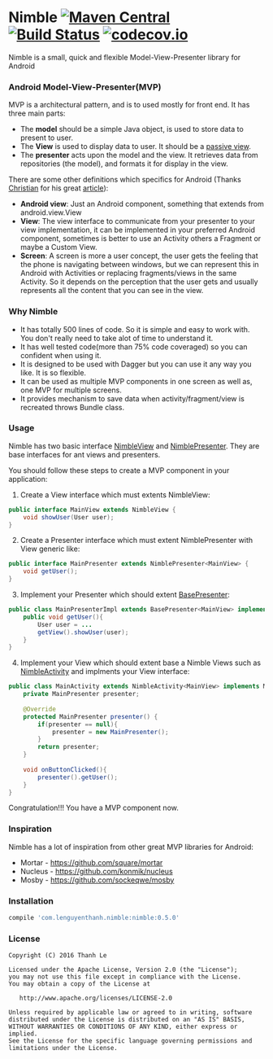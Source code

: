 # Nimble [![Maven Central](https://maven-badges.herokuapp.com/maven-central/com.lenguyenthanh.nimble/nimble/badge.svg?style=plastic)](https://maven-badges.herokuapp.com/maven-central/cz.jirutka.rsql/rsql-parser) [![Build Status](https://travis-ci.org/lenguyenthanh/nimble.svg?branch=master)](https://travis-ci.org/lenguyenthanh/nimble) [![codecov.io](https://codecov.io/github/lenguyenthanh/nimble/coverage.svg?branch=master)](https://codecov.io/github/lenguyenthanh/nimble?branch=master)

Nimble is a small, quick and flexible Model-View-Presenter library for Android

### Android Model-View-Presenter(MVP)
MVP is a architectural pattern, and is to used mostly for front end. It has three main parts:
* The **model** should be a simple Java object, is used to store data to present to user.
* The **View** is used to display data to user. It should be a [passive view](http://martinfowler.com/eaaDev/PassiveScreen.html).
* The **presenter** acts upon the model and the view. It retrieves data from repositories (the model), and formats it for display in the view.

There are some other definitions which specifics for Android (Thanks [Christian](https://twitter.com/panavtec) for his great [article](http://panavtec.me/modeling-presentation-layer/)):
* **Android view**: Just an Android component, something that extends from android.view.View
* **View**: The view interface to communicate from your presenter to your view implementation, it can be implemented in your preferred Android component, sometimes is better to use an Activity others a Fragment or maybe a Custom View.
* **Screen**: A screen is more a user concept, the user gets the feeling that the phone is navigating between windows, but we can represent this in Android with Activities or replacing fragments/views in the same Activity. So it depends on the perception that the user gets and usually represents all the content that you can see in the view.

### Why Nimble
* It has totally 500 lines of code. So it is simple and easy to work with. You don't really need to take alot of time to understand it.
* It has well tested code(more than 75% code coveraged) so you can confident when using it.
* It is designed to be used with Dagger but you can use it any way you like. It is so flexible.
* It can be used as multiple MVP components in one screen as well as, one MVP for multiple screens.
* It provides mechanism to save data when activity/fragment/view is recreated throws Bundle class.

### Usage
Nimble has two basic interface [NimbleView](https://github.com/lenguyenthanh/nimble/blob/master/nimble-core/src/main/java/com/lenguyenthanh/nimble/NimbleView.java) and [NimblePresenter](https://github.com/lenguyenthanh/nimble/blob/master/nimble-core/src/main/java/com/lenguyenthanh/nimble/NimblePresenter.java). They are base interfaces for ant views and presenters.

You should follow these steps to create a MVP component in your application:

1. Create a View interface which must extents NimbleView:

  ```java
  public interface MainView extends NimbleView {
      void showUser(User user);
  }
  ```
2. Create a Presenter interface which must extent NimblePresenter with View generic like:

  ```java
  public interface MainPresenter extends NimblePresenter<MainView> {
      void getUser();
  }
  ```
3. Implement your Presenter which should extent [BasePresenter](https://github.com/lenguyenthanh/nimble/blob/master/nimble-core/src/main/java/com/lenguyenthanh/nimble/BasePresenter.java):

  ```java
  public class MainPresenterImpl extends BasePresenter<MainView> implements MainPresenter {
      public void getUser(){
          User user = ...
          getView().showUser(user);
      }
  }
  ```
4. Implement your View which should extent base a Nimble Views such as [NimbleActivity](https://github.com/lenguyenthanh/nimble/blob/master/nimble-core/src/main/java/com/lenguyenthanh/nimble/view/NimbleActivity.java) and implments your View interface:

  ```java
  public class MainActivity extends NimbleActivity<MainView> implements MainView {
      private MainPresenter presenter;
      
      @Override
      protected MainPresenter presenter() {
          if(presenter == null){
              presenter = new MainPresenter();
          }
          return presenter;
      }
    
      void onButtonClicked(){
          presenter().getUser();
      }
  }
  ```

Congratulation!!! You have a MVP component now.

### Inspiration

Nimble has a lot of inspiration from other great MVP libraries for Android:

* Mortar - https://github.com/square/mortar
* Nucleus - https://github.com/konmik/nucleus
* Mosby - https://github.com/sockeqwe/mosby

### Installation
```gradle
compile 'com.lenguyenthanh.nimble:nimble:0.5.0'
```

### License

    Copyright (C) 2016 Thanh Le

    Licensed under the Apache License, Version 2.0 (the "License");
    you may not use this file except in compliance with the License.
    You may obtain a copy of the License at

       http://www.apache.org/licenses/LICENSE-2.0

    Unless required by applicable law or agreed to in writing, software
    distributed under the License is distributed on an "AS IS" BASIS,
    WITHOUT WARRANTIES OR CONDITIONS OF ANY KIND, either express or implied.
    See the License for the specific language governing permissions and
    limitations under the License.
